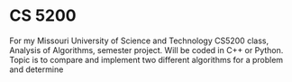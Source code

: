 # CS 5200

For my Missouri University of Science and Technology CS5200 class, Analysis of Algorithms, semester project.
Will be coded in C++ or Python.
Topic is to compare and implement two different algorithms for a problem and determine
